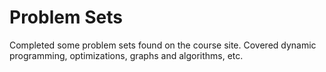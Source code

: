 # Problem Sets

Completed some problem sets found on the course site. Covered dynamic programming, optimizations, graphs and algorithms, etc.
